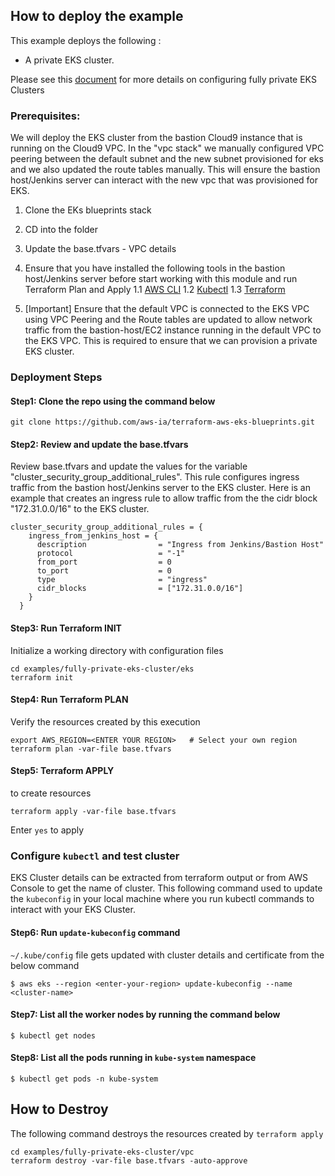 ## How to deploy the example

This example deploys the following :
 - A private EKS cluster.


Please see this [document](https://docs.aws.amazon.com/eks/latest/userguide/private-clusters.html) for more details on configuring fully private EKS Clusters


### Prerequisites:
We will deploy the EKS cluster from the bastion Cloud9 instance that is running on the Cloud9 VPC. In the "vpc stack" we manually configured VPC peering between the default subnet and the new subnet provisioned for eks and we also updated the route tables manually. This will ensure the bastion host/Jenkins server can interact with the new vpc that was provisioned for EKS.

1. Clone the EKs blueprints stack
2. CD into the folder
3. Update the base.tfvars - VPC details

1. Ensure that you have installed the following tools in the bastion host/Jenkins server before start working with this module and run Terraform Plan and Apply
  1.1 [AWS CLI](https://docs.aws.amazon.com/cli/latest/userguide/install-cliv2.html)
  1.2 [Kubectl](https://Kubernetes.io/docs/tasks/tools/)
  1.3 [Terraform](https://learn.hashicorp.com/tutorials/terraform/install-cli)
2. [Important] Ensure that the default VPC is connected to the EKS VPC using VPC Peering and the Route tables are updated to allow network traffic from the bastion-host/EC2 instance running in the default VPC to the EKS VPC. This is required to ensure that we can provision a private EKS cluster.

### Deployment Steps
#### Step1: Clone the repo using the command below

```shell script
git clone https://github.com/aws-ia/terraform-aws-eks-blueprints.git
```

#### Step2: Review and update the base.tfvars
Review base.tfvars and update the values for the variable "cluster_security_group_additional_rules". This rule configures ingress traffic from the bastion host/Jenkins server to the EKS cluster.
Here is an example that creates an ingress rule to allow traffic from the the cidr block "172.31.0.0/16" to the EKS cluster.

```shell script
cluster_security_group_additional_rules = {
    ingress_from_jenkins_host = {
      description                = "Ingress from Jenkins/Bastion Host"
      protocol                   = "-1"
      from_port                  = 0
      to_port                    = 0
      type                       = "ingress"
      cidr_blocks                = ["172.31.0.0/16"]
    }
  }
```
#### Step3: Run Terraform INIT
Initialize a working directory with configuration files

```shell script
cd examples/fully-private-eks-cluster/eks
terraform init 
```

#### Step4: Run Terraform PLAN
Verify the resources created by this execution

```shell script
export AWS_REGION=<ENTER YOUR REGION>   # Select your own region
terraform plan -var-file base.tfvars
```

#### Step5: Terraform APPLY
to create resources

```shell script
terraform apply -var-file base.tfvars
```
Enter `yes` to apply

### Configure `kubectl` and test cluster
EKS Cluster details can be extracted from terraform output or from AWS Console to get the name of cluster.
This following command used to update the `kubeconfig` in your local machine where you run kubectl commands to interact with your EKS Cluster.

#### Step6: Run `update-kubeconfig` command

`~/.kube/config` file gets updated with cluster details and certificate from the below command

    $ aws eks --region <enter-your-region> update-kubeconfig --name <cluster-name>

#### Step7: List all the worker nodes by running the command below

    $ kubectl get nodes

#### Step8: List all the pods running in `kube-system` namespace

    $ kubectl get pods -n kube-system

 

## How to Destroy
The following command destroys the resources created by `terraform apply`

```shell script
cd examples/fully-private-eks-cluster/vpc
terraform destroy -var-file base.tfvars -auto-approve  
``` 

